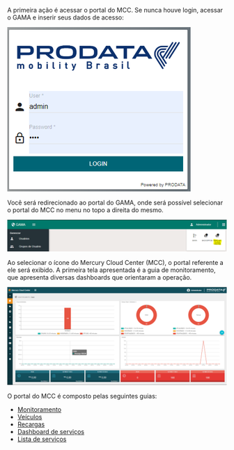 A primeira ação é acessar o portal do MCC.
Se nunca houve login, acessar o GAMA e inserir seus dados de acesso:


![image.png](/.attachments/image-e8485dae-6d39-4e80-9971-f38e34f1e254.png)


Você será redirecionado ao portal do GAMA, onde será possível selecionar o portal do MCC no menu no topo a direita do mesmo.


![image.png](/.attachments/image-76bbc50e-aed5-4dda-ad62-e71c746fd67a.png)


Ao selecionar o ícone do Mercury Cloud Center (MCC), o portal referente a ele será exibido.
A primeira tela apresentada é a guia de monitoramento, que apresenta diversas dashboards que orientaram a operação.

![image.png](/.attachments/image-5fa6e986-fcb5-4559-92a0-f79196110b4c.png)

O portal do MCC é composto pelas seguintes guias:

- [Monitoramento](/MCC-%2D-Mercury-Cloud-Center/4.-Manual-de-operação)
- [Veículos](/MCC-%2D-Mercury-Cloud-Center/4.-Manual-de-operação/4.3-%2D-Veículos)
- [Recargas](/MCC-%2D-Mercury-Cloud-Center/4.-Manual-de-operação/4.4-%2D-Recargas)
- [Dashboard de serviços](/MCC-%2D-Mercury-Cloud-Center/4.-Manual-de-operação/4.5-%2D-Serviços)
- [Lista de serviços](/MCC-%2D-Mercury-Cloud-Center/4.-Manual-de-operação/4.6-%2D-Lista-de-Serviços)






